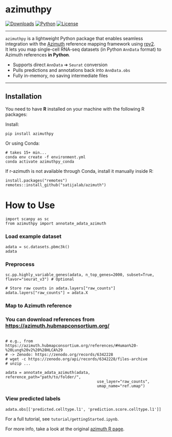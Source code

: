 # azimuthpy
[![Downloads](https://static.pepy.tech/badge/azimuthpy)](https://pepy.tech/project/azimuthpy)
[![Python](https://img.shields.io/badge/Python-3.8+-blue.svg)](https://www.python.org/)
[![License](https://img.shields.io/badge/license-MIT-green.svg)](LICENSE)

---

`azimuthpy` is a lightweight Python package that enables seamless integration with the [Azimuth](https://azimuth.hubmapconsortium.org/) reference mapping framework using [rpy2](https://rpy2.github.io/).  
It lets you map single-cell RNA-seq datasets (in Python `AnnData` format) to Azimuth references **in Python**.

- Supports direct `AnnData` ➔ `Seurat` conversion
- Pulls predictions and annotations back into `AnnData.obs`
- Fully in-memory, no saving intermediate files

---

## Installation

You need to have **R** installed on your machine with the following R packages:

Install:

```
pip install azimuthpy
```


Or using Conda:

```
# takes 15+ min...
conda env create -f environment.yml
conda activate azimuthpy_conda
```

If r-azimuth is not available through Conda, install it manually inside R:

```
install.packages("remotes")
remotes::install_github("satijalab/azimuth")
```

# How to Use

```
import scanpy as sc
from azimuthpy import annotate_adata_azimuth
```

### Load example dataset
```
adata = sc.datasets.pbmc3k()
adata
```
### Preprocess
```
sc.pp.highly_variable_genes(adata, n_top_genes=2000, subset=True, flavor="seurat_v3") # Optional

# Store raw counts in adata.layers["raw_counts"]
adata.layers["raw_counts"] = adata.X

```
### Map to Azimuth reference

### You can download references from https://azimuth.hubmapconsortium.org/


```

# e.g., from https://azimuth.hubmapconsortium.org/references/#Human%20-%20Lung%20v2%20%28HLCA%29
# -> Zenodo: https://zenodo.org/records/6342228
# wget -c https://zenodo.org/api/records/6342228/files-archive
# unzip ...

adata = annotate_adata_azimuth(adata, reference_path="path/to/folder/",
                                        use_layer="raw_counts",
                                        umap_name="ref.umap")
```

### View predicted labels
```
adata.obs[['predicted.celltype.l1', 'prediction.score.celltype.l1']]
```

For a full tutorial, see `tutorial/gettingStarted.ipynb`.

For more info, take a look at the original [azimuth R page](https://github.com/satijalab/azimuth).
















